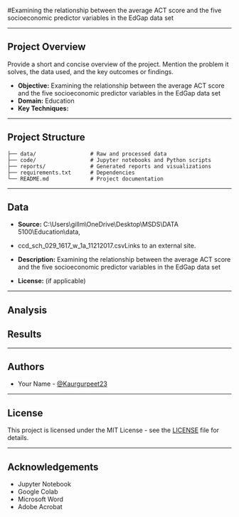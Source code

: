 #Examining the relationship between the average ACT score and the five socioeconomic predictor variables in the EdGap data set

> 

---

## Project Overview

Provide a short and concise overview of the project. Mention the problem it solves, the data used, and the key outcomes or findings.

- **Objective:** Examining the relationship between the average ACT score and the five socioeconomic predictor variables in the EdGap data set
- **Domain:** Education
- **Key Techniques:** 

---

## Project Structure

```
├── data/                 # Raw and processed data
├── code/                 # Jupyter notebooks and Python scripts
├── reports/              # Generated reports and visualizations
├── requirements.txt      # Dependencies
└── README.md             # Project documentation
```

---

## Data

- **Source:** C:\Users\gillm\OneDrive\Desktop\MSDS\DATA 5100\Education\data,
- ccd_sch_029_1617_w_1a_11212017.csvLinks to an external site.

- **Description:**  Examining the relationship between the average ACT score and the five socioeconomic predictor variables in the EdGap data set
- **License:** (if applicable)

---

## Analysis



## Results


---

## Authors

- Your Name - [@Kaurgurpeet23](https://github.com/Kaurgurpreet23)
---

## License

This project is licensed under the MIT License - see the [LICENSE](LICENSE) file for details.

---

## Acknowledgements

- Jupyter Notebook 
- Google Colab
- Microsoft Word
- Adobe Acrobat
